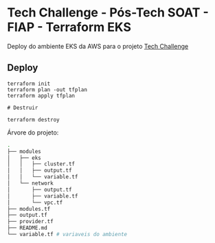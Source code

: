 # Tech Challenge - Pós-Tech SOAT - FIAP - Terraform EKS

Deploy do ambiente EKS da AWS para o projeto [Tech Challenge](https://github.com/diorgeneseugenio/fiap-tech-challenge-soat)


## Deploy

``` 
terraform init
terraform plan -out tfplan
terraform apply tfplan

# Destruir

terraform destroy
```

Árvore do projeto:
```bash
.
├── modules
│   ├── eks
│   │   ├── cluster.tf
│   │   ├── output.tf
│   │   └── variable.tf
│   └── network
│       ├── output.tf
│       ├── variable.tf
│       └── vpc.tf
├── modules.tf
├── output.tf
├── provider.tf
├── README.md
└── variable.tf # variaveis do ambiente
```